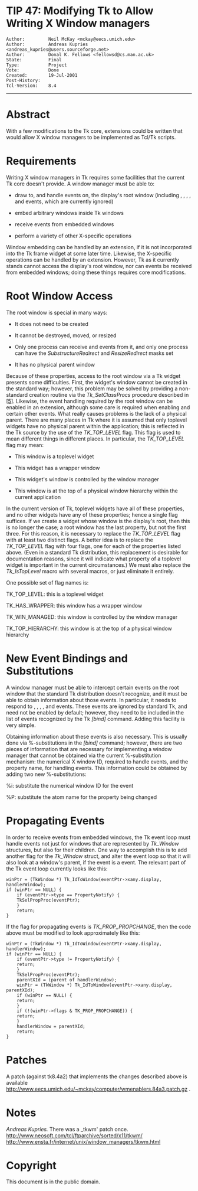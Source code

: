 # TIP 47: Modifying Tk to Allow Writing X Window managers
	Author:         Neil McKay <mckay@eecs.umich.edu>
	Author:         Andreas Kupries <andreas_kupries@users.sourceforge.net>
	Author:         Donal K. Fellows <fellowsd@cs.man.ac.uk>
	State:          Final
	Type:           Project
	Vote:           Done
	Created:        19-Jul-2001
	Post-History:   
	Tcl-Version:    8.4
-----

# Abstract

With a few modifications to the Tk core, extensions could be
written that would allow X window managers to be implemented
as Tcl/Tk scripts.

# Requirements

Writing X window managers in Tk requires some facilities that
the current Tk core doesn't provide. A window manager
must be able to:

 * draw to, and handle events on, the display's
	root window \(including _<Create>_,
	_<MapRequest>_, _<ResizeRequest>_, _<CirculateRequest>_,
	and _<ConfigureRequest>_ events, which are currently
	ignored\)

 * embed arbitrary windows inside Tk windows

 * receive _<PropertyNotify>_ events from embedded windows

 * perform a variety of other X-specific operations

Window embedding can be handled by an extension, if it is not
incorporated into the Tk frame widget at some later time.
Likewise, the X-specific operations can be handled by
an extension. However, Tk as it currently stands cannot
access the display's root window, nor can _<PropertyNotify>_
events be received from embedded windows; doing these
things requires core modifications.

# Root Window Access

The root window is special in many ways:

 * It does not need to be created

 * It cannot be destroyed, moved, or resized

 * Only one process can receive _<ButtonPress>_ and _<ButtonRelease>_
	events from it, and only one process can have the
	_SubstructureRedirect_ and _ResizeRedirect_ masks set

 * It has no physical parent window

Because of these properties, access to the root window via a Tk
widget presents some difficulties. First, the widget's window cannot
be created in the standard way; however, this problem may be solved by
providing a non-standard creation routine via the
_Tk\_SetClassProcs_ procedure described in [[5]](5.md).
Likewise, the event handling required by the root window
can be enabled in an extension, although some care is required
when enabling _<ButtonPress>_ and certain other events.
What really causes problems is the lack of a physical parent.
There are many places in Tk where it is assumed that only
toplevel widgets have no physical parent within the application;
this is reflected in the Tk source by the use of the _TK\_TOP\_LEVEL_ flag.
This flag is used to mean different things in different places.
In particular, the _TK\_TOP\_LEVEL_ flag may mean:

 * This window is a toplevel widget

 * This widget has a wrapper window

 * This widget's window is controlled by the window manager

 * This window is at the top of a physical window hierarchy
	within the current application

In the current version of Tk, toplevel widgets have all of these
properties, and no other widgets have any of these properties;
hence a single flag suffices.
If we create a widget whose window is the display's root, then this
is no longer the case; a root window has the last property, but not
the first three. For this reason, it is necessary to replace
the _TK\_TOP\_LEVEL_ flag with at least two distinct flags. A better
idea is to replace the _TK\_TOP\_LEVEL_ flag with four flags, one for each
of the properties listed above. \(Even in a standard Tk distribution,
this replacement is desirable for documentation reasons, since it will
indicate what property of a toplevel widget is important in the current
circumstances.\) We must also replace the _Tk\_IsTopLevel_ macro with
several macros, or just eliminate it entirely.

One possible set of flag names is:

 TK\_TOP\_LEVEL: this is a toplevel widget

 TK\_HAS\_WRAPPER: this window has a wrapper window

 TK\_WIN\_MANAGED: this window is controlled by the window manager

 TK\_TOP\_HIERARCHY: this window is at the top of a physical window hierarchy

# New Event Bindings and Substitutions

A window manager must be able to intercept certain events on the root
window that the standard Tk distribution doesn't recognize, and
it must be able to obtain information about those events. In particular,
it needs to respond to _<CirculateRequest>_, _<ConfigureRequest>_,
_<CreateNotify>_, _<MapRequest>_, and _<ResizeRequest>_ events.
These events are ignored by standard Tk, and need not be enabled by
default; however, they need to be included in the list of events recognized
by the Tk _[bind]_ command. Adding this facility is very simple.

Obtaining information about these events is also necessary.
This is usually done via %-substitutions in the _[bind]_ command;
however, there are two pieces of information that are necessary
for implementing a window manager that cannot be obtained via
the current %-substitution mechanism: the numerical X window ID,
required to handle _<CreateNotify>_ events, and the property name,
for handling _<PropertyNotify>_ events. This information could be
obtained by adding two new %-substitutions:

 %i: substitute the numerical window ID for the event

 %P: substitute the atom name for the property being changed

# Propagating <PropertyNotify> Events

In order to receive _<PropertyNotify>_ events from embedded windows,
the Tk event loop must handle events not just for windows that
are represented by _Tk\_Window_ structures, but also for their children.
One way to accomplish this is to add another flag for the
_Tk\_Window_ struct, and alter the event loop so that
it will also look at a window's parent, if the event is a
_<PropertyNotify>_ event. The relevant part of the Tk event loop
currently looks like this:

	
	winPtr = (TkWindow *) Tk_IdToWindow(eventPtr->xany.display, handlerWindow);
	if (winPtr == NULL) {
	    if (eventPtr->type == PropertyNotify) {
		TkSelPropProc(eventPtr);
	    }
	    return;
	}
	

If the flag for propagating _<PropertyNotify>_ events is
_TK\_PROP\_PROPCHANGE_, then the code above must be modified to look
approximately like this:

	
	winPtr = (TkWindow *) Tk_IdToWindow(eventPtr->xany.display, handlerWindow);
	if (winPtr == NULL) {
	    if (eventPtr->type != PropertyNotify) {
		return;
	    }
	    TkSelPropProc(eventPtr);
	    parentXId = (parent of handlerWindow);
	    winPtr = (TkWindow *) Tk_IdToWindow(eventPtr->xany.display, parentXId);
	    if (winPtr == NULL) {
		return;
	    }
	    if (!(winPtr->flags & TK_PROP_PROPCHANGE)) {
		return;
	    }
	    handlerWindow = parentXId;
	    return;
	}
	

# Patches

A patch \(against tk8.4a2\) that implements the changes described above
is available
<http://www.eecs.umich.edu/~mckay/computer/wmenablers.84a3.patch.gz> .

# Notes

_Andreas Kupries._ There was a _tkwm' patch once.
<http://www.neosoft.com/tcl/ftparchive/sorted/x11/tkwm/> 
<http://www.ensta.fr/internet/unix/window_managers/tkwm.html> 

# Copyright

This document is in the public domain.

